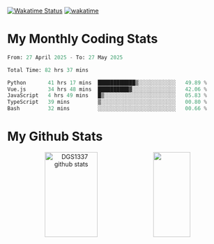 [![Wakatime Status](https://github.com/noopurphalak/noopurphalak/workflows/wakatime-status-update/badge.svg)](https://github.com/noopurphalak/noopurphalak/actions/workflows/main.yml)
[![wakatime](https://wakatime.com/badge/user/80ace140-ef40-4fdd-b8ed-f3be3d2e1aea.svg)](https://wakatime.com/@80ace140-ef40-4fdd-b8ed-f3be3d2e1aea)

# My Monthly Coding Stats

<!--START_SECTION:waka-->

```python
From: 27 April 2025 - To: 27 May 2025

Total Time: 82 hrs 37 mins

Python       41 hrs 17 mins  ████████████▒░░░░░░░░░░░░   49.89 %
Vue.js       34 hrs 48 mins  ██████████▓░░░░░░░░░░░░░░   42.06 %
JavaScript   4 hrs 49 mins   █▒░░░░░░░░░░░░░░░░░░░░░░░   05.83 %
TypeScript   39 mins         ▒░░░░░░░░░░░░░░░░░░░░░░░░   00.80 %
Bash         32 mins         ░░░░░░░░░░░░░░░░░░░░░░░░░   00.66 %
```

<!--END_SECTION:waka-->

# My Github Stats
<div style="text-align: center;">
  <img width="49%" height="195px" src="https://github-readme-stats-sigma-five.vercel.app/api?username=noopurphalak&show_icons=true&count_private=true&hide_border=true&title_color=00FFFF&icon_color=00FFFF&text_color=00FFFF&bg_color=0d1117" alt="DGS1337 github stats" />
  <img width="41%" height="195px" src="https://github-readme-stats-sigma-five.vercel.app/api/top-langs/?username=noopurphalak&layout=compact&hide_border=true&title_color=00FFFF&text_color=00FFFF&bg_color=0d1117" />
</div>
